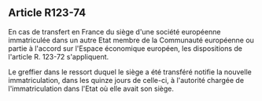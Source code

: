 Article R123-74
----
En cas de transfert en France du siège d'une société européenne immatriculée
dans un autre Etat membre de la Communauté européenne ou partie à l'accord sur
l'Espace économique européen, les dispositions de l'article R. 123-72
s'appliquent.

Le greffier dans le ressort duquel le siège a été transféré notifie la nouvelle
immatriculation, dans les quinze jours de celle-ci, à l'autorité chargée de
l'immatriculation dans l'Etat où elle avait son siège.
